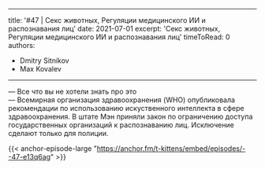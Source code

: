 
---
title: '#47 | Секс животных, Регуляции медицинского ИИ и распознавания лиц'
date: 2021-07-01
excerpt: 'Секс животных, Регуляции медицинского ИИ и распознавания лиц'
timeToRead: 0
authors:
  - Dmitry Sitnikov
  - Max Kovalev
---

— Все что вы не хотели знать про это <br/>
— Всемирная организация здравоохранения (WHO) опубликовала рекомендации по использованию искуственного интеллекта в сфере здравоохранения. В штате Мэн приняли закон по ограничению доступа государственных организаций к распознаванию лиц. Исключение сделают только для полиции.

{{< anchor-episode-large "https://anchor.fm/t-kittens/embed/episodes/--47-e13q6ag" >}}
